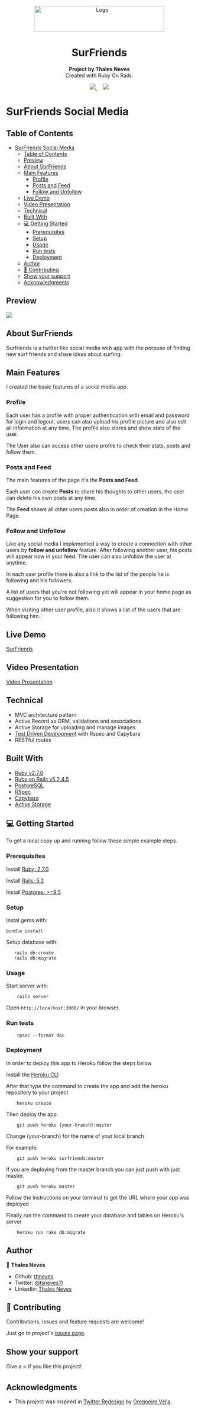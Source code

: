 <p align="center">
  <a href="https://github.com/jcy2704/oop-ruby">
    <img src="https://res.cloudinary.com/growsurf-prod/image/upload/v1582211139/production/gnysw2objzekbagrqiax.png" alt="Logo" width="350" height="70">
  </a>
</p>

<h1 align="center">SurFriends</h1>

<p align="center">
  <strong>Project by Thales Neves</strong>
  <br>
  Created with Ruby On Rails.<br>
</p>

<p align="center">
  <a href="https://github.com/thneves/SurFriends/issues">
    <img src="https://img.shields.io/badge/REPORT%20A%20BUG-purple?style=for-the-badge">
  </a>
   ‎ ‎ ‎ ‎
  <a href="https://github.com/thneves/SurFriends/issues">
    <img src="https://img.shields.io/badge/Request%20a%20feature-purple?style=for-the-badge">
  </a>
</p>

# SurFriends Social Media

## Table of Contents
- [SurFriends Social Media](#surfriends-social-media)
  - [Table of Contents](#table-of-contents)
  - [Preview](#preview)
  - [About SurFriends](#about-surfriends)
  - [Main Features](#main-features)
    - [Profile](#profile)
    - [Posts and Feed](#posts-and-feed)
    - [Follow and Unfollow](#follow-and-unfollow)
  - [Live Demo](#live-demo)
  - [Video Presentation](#video-presentation)
  - [Technical](#technical)
  - [Built With](#built-with)
  - [💻 Getting Started](#-getting-started)
    - [Prerequisites](#prerequisites)
    - [Setup](#setup)
    - [Usage](#usage)
    - [Run tests](#run-tests)
    - [Deployment](#deployment)
  - [Author](#author)
  - [🤝 Contributing](#-contributing)
  - [Show your support](#show-your-support)
  - [Acknowledgments](#acknowledgments)


## Preview

![](screenshot.png)


## About SurFriends
Surfriends is a twitter like social media web app with the porpuse of finding new surf friends and share ideas about surfing.

## Main Features
I created the basic features of a social media app.

### Profile
Each user has a profile with proper authentication with email and password for login and logout, users can also upload his profile picture and also edit all information at any time. The profile also stores and show stats of the user.

The User also can access other users profile to check their stats, posts and follow them.

### Posts and Feed
The main features of the page it's the **Posts and Feed**.

Each user can create **Posts** to share his thoughts to other users, the user can delete his own posts at any time.

The **Feed** shows all other users posts also in order of creation in the Home Page.

### Follow and Unfollow

Like any social media I implemented a way to create a connection with other users by **follow and unfollow** feature. After following another user, his posts will appear now in your feed. The user can also unfollow the user at anytime. 

In each user profile there is also a link to the list of the people he is following and his followers.

A list of users that you're not following yet will appear in your home page as suggestion for you to follow them.

When visiting other user profile, also it shows a list of the users that are following him.

## Live Demo

[SurFriends](https://surfriends.herokuapp.com/)

## Video Presentation

[Video Presentation](https://www.loom.com/share/2c048c9b88af40cea50c1e96ab4823c5?sharedAppSource=personal_library)

## Technical

- MVC architecture pattern
- Active Record as ORM, validations and associations
- Active Storage for uploading and manage images
- [Test Driven Development](https://en.wikipedia.org/wiki/Test-driven_development) with Rspec and Capybara
- RESTful routes

## Built With

- [Ruby v2.7.0](https://www.ruby-lang.org/en/)
- [Ruby on Rails v5.2.4.5](https://rubyonrails.org/)
- [PostgreSQL](https://www.postgresql.org/)
- [RSpec](https://rspec.info/)
- [Capybara](https://github.com/teamcapybara/capybara#using-capybara-with-rspec)
- [Active Storage](https://edgeguides.rubyonrails.org/active_storage_overview.html)


## 💻 Getting Started

To get a local copy up and running follow these simple example steps.

### Prerequisites

Install [Ruby: 2.7.0](https://www.ruby-lang.org/en/documentation/installation/)

Install [Rails: 5.2](https://guides.rubyonrails.org/v5.0/getting_started.html#installing-rails)

Install [Postgres: >=9.5](https://www.postgresql.org/download/)

### Setup

Instal gems with:

```
bundle install
```

Setup database with:

```
   rails db:create
   rails db:migrate
```

### Usage

Start server with:

```
    rails server
```

Open `http://localhost:3000/` in your browser.

### Run tests

```
    rpsec --format doc
```


### Deployment

In order to deploy this app to Heroku follow the steps below

Install the [Heroku CLI](https://devcenter.heroku.com/articles/heroku-cli)

After that type the command to create the app and add the heroku repository to your project

```
    heroku create
```

Then deploy the app.

```
    git push heroku {your-branch}:master
```

Change {your-branch} for the name of your local branch

For example:
```
    git push heroku surfriends:master
```
If you are deploying from the master branch you can just push with just master.
```
    git push heroku master
```

Follow the instructions on your terminal to get the URL where your app was deployed


Finally run the command to create your database and tables on Heroku's server

```
    heroku run rake db:migrate
```

## Author

👤 **Thales Neves**

- Github: [thneves](https://github.com/thneves)
- Twitter: [@tsneves11](https://twitter.com/tsneves11)
- LinkedIn: [Thales Neves]([(https://www.linkedin.com/in/thales-neves10/))

## 🤝 Contributing

Contributions, issues and feature requests are welcome!

Just go to project's [issues page](https://github.com/thneves/SurFriends/issues).

## Show your support

Give a ⭐️ if you like this project!

## Acknowledgments

- This project was inspired in [Twitter Redesign](https://www.behance.net/gallery/14286087/Twitter-Redesign-of-UI-details) by [Gregoeire Vella](https://www.behance.net/gregoirevella). 


